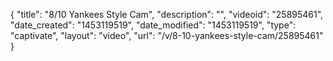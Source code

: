 {
    "title": "8\/10 Yankees Style Cam",
    "description": "",
    "videoid": "25895461",
    "date_created": "1453119519",
    "date_modified": "1453119519",
    "type": "captivate",
    "layout": "video",
    "url": "\/v\/8-10-yankees-style-cam\/25895461"
}